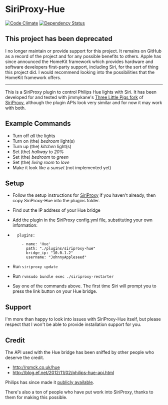 # SiriProxy-Hue #

[![Code Climate](https://codeclimate.com/github/interstateone/siriproxy-hue.png)](https://codeclimate.com/github/interstateone/siriproxy-hue)
[![Dependency Status](https://gemnasium.com/interstateone/siriproxy-hue.png)](https://gemnasium.com/interstateone/siriproxy-hue)

## This project has been deprecated

I no longer maintain or provide support for this project. It remains on GitHub as a record of the project and for any possible benefits to others. Apple has since announced the HomeKit framework which provides hardware and software developers first-party support, including Siri, for the sort of thing this project did. I would recommend looking into the possibilities that the HomeKit framework offers.

---

This is a SiriProxy plugin to control Philips Hue lights with Siri. It has been developed for and tested with jimmykane's [Three Little Pigs fork](https://github.com/jimmykane/The-Three-Little-Pigs-Siri-Proxy) of [SiriProxy](https://github.com/plamoni/SiriProxy), although the plugin APIs look very similar and for now it may work with both.

## Example Commands ##

- Turn off *all* the lights
- Turn on (the) *bedroom* light(s)
- Turn up (the) *kitchen* light(s)
- Set (the) *hallway* to *20%*
- Set (the) *bedroom* to *green*
- Set (the) *living room* to *love*
- Make it look like a *sunset* (not implemented yet)

## Setup ##

- Follow the setup instructions for [SiriProxy](https://github.com/jimmykane/The-Three-Little-Pigs-Siri-Proxy#set-up-instructions) if you haven't already, then copy SiriProxy-Hue into the plugins folder.
- Find out the IP address of your Hue bridge
- Add the plugin in the SiriProxy config.yml file, substituting your own information:

-       plugins:

          - name: 'Hue'
            path: "./plugins/siriproxy-hue"
            bridge_ip: "10.0.1.2"
            username: "JohnnyAppleseed"

- Run `siriproxy update`
- Run `rvmsudo bundle exec ./siriproxy-restarter`
- Say one of the commands above. The first time Siri will prompt you to press the link button on your Hue bridge.

## Support ##

I'm more than happy to look into issues with SiriProxy-Hue itself, but please respect that I won't be able to provide installation support for you.

## Credit ##

The API used with the Hue bridge has been sniffed by other people who deserve the credit.

  - http://rsmck.co.uk/hue
  - http://blog.ef.net/2012/11/02/philips-hue-api.html

Philips has since made it [publicly available](http://developers.meethue.com/).

There's also a ton of people who have put work into SiriProxy, thanks to them for making this possible.
